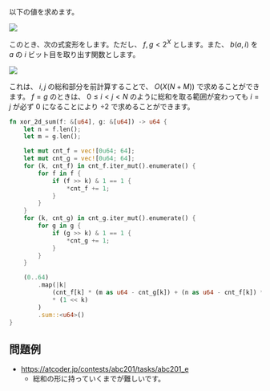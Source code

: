以下の値を求めます。

<img src="https://latex.codecogs.com/svg.image?\bg{white}\sum_{i=0}^{N}\sum_{j=0}^M&space;f(i)\oplus&space;g(j)">

このとき、次の式変形をします。ただし、 $f, g \lt 2^X$ とします。また、 $b(a, i)$ を $a$ の $i$ ビット目を取り出す関数とします。

<img src="https://latex.codecogs.com/svg.image?\bg{white}\begin{align}&\sum_{i=0}^{N}\sum_{j=0}^M&space;f(i)\oplus&space;g(j)\\&=\sum_i\sum_j\sum_{k=0}^X&space;b\big(f(i)\oplus&space;g(j),k\big)\times&space;2^k\\&=\sum_k\Big(\sum_i\sum_j&space;b\big(f(i)\oplus&space;g(j),k\big)\Big)\times&space;2^k\\&=\sum_k\Big(\sum_i&space;1_{b(f(i),k)=1}\times\sum_j&space;1_{b(g(j),k)=0}&plus;\sum_{i}1_{b(f(i),k)=0)}\times\sum_j&space;1_{b(g(j),k)=1}\Big)\times&space;2^k\end{align}
">

これは、 $i, j$ の総和部分を前計算することで、 $O(X(N + M))$ で求めることができます。
$f = g$ のときは、 $0 \le i \lt j \lt N$ のように総和を取る範囲が変わっても $i = j$ が必ず $0$ になることにより $\div 2$ で求めることができます。
```Rust
fn xor_2d_sum(f: &[u64], g: &[u64]) -> u64 {
	let n = f.len();
	let m = g.len();

	let mut cnt_f = vec![0u64; 64];
	let mut cnt_g = vec![0u64; 64];
	for (k, cnt_f) in cnt_f.iter_mut().enumerate() {
		for f in f {
			if (f >> k) & 1 == 1 {
				*cnt_f += 1;
			}
		}
	}
	for (k, cnt_g) in cnt_g.iter_mut().enumerate() {
		for g in g {
			if (g >> k) & 1 == 1 {
				*cnt_g += 1;
			}
		}
	}

	(0..64)
		.map(|k| 
			(cnt_f[k] * (m as u64 - cnt_g[k]) + (n as u64 - cnt_f[k]) * cnt_g[k]) 
			* (1 << k)
		)
		.sum::<u64>()
}
```

## 問題例
- https://atcoder.jp/contests/abc201/tasks/abc201_e
	- 総和の形に持っていくまでが難しいです。
